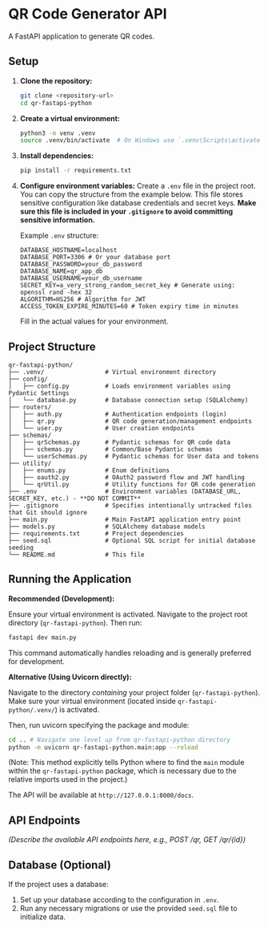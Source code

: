 # QR Code Generator API

A FastAPI application to generate QR codes.

## Setup

1.  **Clone the repository:**
    ```bash
    git clone <repository-url>
    cd qr-fastapi-python
    ```

2.  **Create a virtual environment:**
    ```bash
    python3 -m venv .venv
    source .venv/bin/activate  # On Windows use `.venv\Scripts\activate`
    ```

3.  **Install dependencies:**
    ```bash
    pip install -r requirements.txt
    ```

4.  **Configure environment variables:**
    Create a `.env` file in the project root. You can copy the structure from the example below. This file stores sensitive configuration like database credentials and secret keys. **Make sure this file is included in your `.gitignore` to avoid committing sensitive information.**

    Example `.env` structure:
    ```dotenv
    DATABASE_HOSTNAME=localhost
    DATABASE_PORT=3306 # Or your database port
    DATABASE_PASSWORD=your_db_password
    DATABASE_NAME=qr_app_db
    DATABASE_USERNAME=your_db_username
    SECRET_KEY=a_very_strong_random_secret_key # Generate using: openssl rand -hex 32
    ALGORITHM=HS256 # Algorithm for JWT
    ACCESS_TOKEN_EXPIRE_MINUTES=60 # Token expiry time in minutes
    ```
    Fill in the actual values for your environment.

## Project Structure

```
qr-fastapi-python/
├── .venv/                 # Virtual environment directory
├── config/
│   ├── config.py          # Loads environment variables using Pydantic Settings
│   └── database.py        # Database connection setup (SQLAlchemy)
├── routers/
│   ├── auth.py            # Authentication endpoints (login)
│   ├── qr.py              # QR code generation/management endpoints
│   └── user.py            # User creation endpoints
├── schemas/
│   ├── qrSchemas.py       # Pydantic schemas for QR code data
│   ├── schemas.py         # Common/Base Pydantic schemas
│   └── userSchemas.py     # Pydantic schemas for User data and tokens
├── utility/
│   ├── enums.py           # Enum definitions
│   ├── oauth2.py          # OAuth2 password flow and JWT handling
│   └── qrUtil.py          # Utility functions for QR code generation
├── .env                   # Environment variables (DATABASE_URL, SECRET_KEY, etc.) - **DO NOT COMMIT**
├── .gitignore             # Specifies intentionally untracked files that Git should ignore
├── main.py                # Main FastAPI application entry point
├── models.py              # SQLAlchemy database models
├── requirements.txt       # Project dependencies
├── seed.sql               # Optional SQL script for initial database seeding
└── README.md              # This file
```

## Running the Application

**Recommended (Development):**

Ensure your virtual environment is activated. Navigate to the project root directory (`qr-fastapi-python`). Then run:

```bash
fastapi dev main.py
```
This command automatically handles reloading and is generally preferred for development.

**Alternative (Using Uvicorn directly):**

Navigate to the directory *containing* your project folder (`qr-fastapi-python`). Make sure your virtual environment (located inside `qr-fastapi-python/.venv/`) is activated.

Then, run uvicorn specifying the package and module:

```bash
cd .. # Navigate one level up from qr-fastapi-python directory
python -m uvicorn qr-fastapi-python.main:app --reload
```

(Note: This method explicitly tells Python where to find the `main` module within the `qr-fastapi-python` package, which is necessary due to the relative imports used in the project.)

The API will be available at `http://127.0.0.1:8000/docs`.

## API Endpoints

*(Describe the available API endpoints here, e.g., POST /qr, GET /qr/{id})*

## Database (Optional)

If the project uses a database:

1.  Set up your database according to the configuration in `.env`.
2.  Run any necessary migrations or use the provided `seed.sql` file to initialize data.
